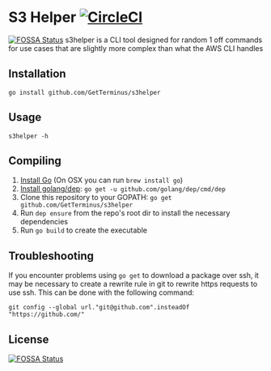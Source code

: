 # S3 Helper [![CircleCI](https://circleci.com/gh/GetTerminus/s3helper.svg?style=svg)](https://circleci.com/gh/GetTerminus/s3helper)
[![FOSSA Status](https://app.fossa.io/api/projects/git%2Bgithub.com%2FGetTerminus%2Fs3helper.svg?type=shield)](https://app.fossa.io/projects/git%2Bgithub.com%2FGetTerminus%2Fs3helper?ref=badge_shield)
s3helper is a CLI tool designed for random 1 off commands for use cases that are slightly more complex than what the AWS CLI handles

Installation
---
```
go install github.com/GetTerminus/s3helper
```

Usage
---
```
s3helper -h
```

Compiling
---
1. [Install Go](https://golang.org/doc/install) (On OSX you can run `brew install go`)
2. [Install golang/dep](https://github.com/golang/dep): `go get -u github.com/golang/dep/cmd/dep`
3. Clone this repository to your GOPATH: `go get github.com/GetTerminus/s3helper`
4. Run `dep ensure` from the repo's root dir to install the necessary dependencies
5. Run `go build` to create the executable

Troubleshooting
---
If you encounter problems using `go get` to download a package over ssh, it may be necessary to create a rewrite rule in git to rewrite https requests to use ssh. This can be done with the following command:
```
git config --global url."git@github.com".insteadOf "https://github.com/"
```


## License
[![FOSSA Status](https://app.fossa.io/api/projects/git%2Bgithub.com%2FGetTerminus%2Fs3helper.svg?type=large)](https://app.fossa.io/projects/git%2Bgithub.com%2FGetTerminus%2Fs3helper?ref=badge_large)